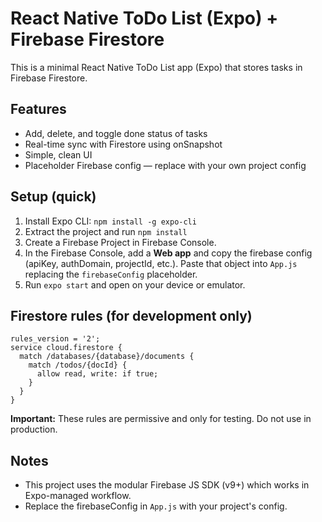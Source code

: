 # React Native ToDo List (Expo) + Firebase Firestore

This is a minimal React Native ToDo List app (Expo) that stores tasks in Firebase Firestore.

## Features
- Add, delete, and toggle done status of tasks
- Real-time sync with Firestore using onSnapshot
- Simple, clean UI
- Placeholder Firebase config — replace with your own project config

## Setup (quick)
1. Install Expo CLI: `npm install -g expo-cli`
2. Extract the project and run `npm install`
3. Create a Firebase Project in Firebase Console.
4. In the Firebase Console, add a **Web app** and copy the firebase config (apiKey, authDomain, projectId, etc.).
   Paste that object into `App.js` replacing the `firebaseConfig` placeholder.
5. Run `expo start` and open on your device or emulator.

## Firestore rules (for development only)
```
rules_version = '2';
service cloud.firestore {
  match /databases/{database}/documents {
    match /todos/{docId} {
      allow read, write: if true;
    }
  }
}
```
**Important:** These rules are permissive and only for testing. Do not use in production.

## Notes
- This project uses the modular Firebase JS SDK (v9+) which works in Expo-managed workflow.
- Replace the firebaseConfig in `App.js` with your project's config.
